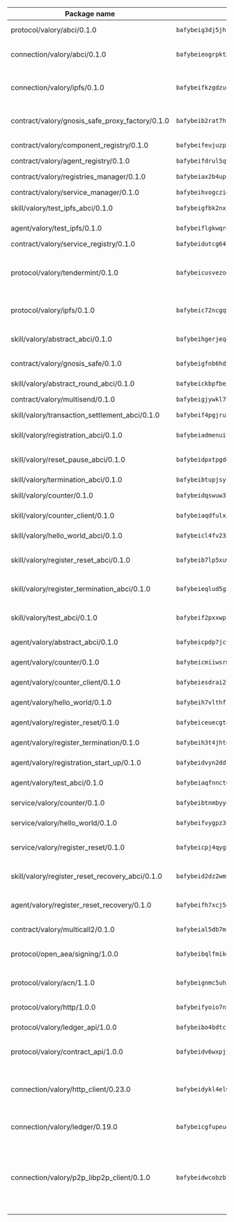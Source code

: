 | Package name                                                  | Package hash                                                  | Description                                                                                                                |
| ------------------------------------------------------------- | ------------------------------------------------------------- | -------------------------------------------------------------------------------------------------------------------------- |
| protocol/valory/abci/0.1.0                                    | `bafybeig3dj5jhsowlvg3t73kgobf6xn4nka7rkttakdb2gwsg5bp7rt7q4` | A protocol for ABCI requests and responses.                                                                                |
| connection/valory/abci/0.1.0                                  | `bafybeieogrpktpxfq74leeeeylfx33sob2hovhpl5coxlswae6xblzbezy` | connection to wrap communication with an ABCI server.                                                                      |
| connection/valory/ipfs/0.1.0                                  | `bafybeifkzgdzuoxqovcjswsnzsehjh7bjwbska26ufmcrk7hbufk4c4dae` | A connection responsible for uploading and downloading files from IPFS.                                                    |
| contract/valory/gnosis_safe_proxy_factory/0.1.0               | `bafybeib2rat7ht33l6r6ix45x5yifotq7l6oqczmqe5edxh2ackv4i72jq` | Gnosis Safe proxy factory (GnosisSafeProxyFactory) contract                                                                |
| contract/valory/component_registry/0.1.0                      | `bafybeifeujuzp56zzdhyvxitnaakqetcqhbqr2x6jxnhj7ahzm7pb2y7uy` | Component registry contract                                                                                                |
| contract/valory/agent_registry/0.1.0                          | `bafybeifdrul5qvk5hj4ggy63ff3smt6wc4c67srnqxxfpbz3jsgbpuavgy` | Agent registry contract                                                                                                    |
| contract/valory/registries_manager/0.1.0                      | `bafybeiax2b4upu7uiea4otvc5jv3rnmnnb6g2bmb2jkrhqtuyjyylskt6i` | Registries Manager contract                                                                                                |
| contract/valory/service_manager/0.1.0                         | `bafybeihvogcziooqau7n22tejzan2baghjaodkb2u74i3aao7ffomk4aem` | Service Manager contract                                                                                                   |
| skill/valory/test_ipfs_abci/0.1.0                             | `bafybeigfbk2nxzyhfcoiclhn3wds4n2lmzttgeqgz5fwy4uex2p5ppay4m` | IPFS e2e testing application.                                                                                              |
| agent/valory/test_ipfs/0.1.0                                  | `bafybeiflgkwqrqq7hxasyg774a5vftvxssbbuwe5ewdrpfqc67fixtenem` | Agent for testing the ABCI connection.                                                                                     |
| contract/valory/service_registry/0.1.0                        | `bafybeidutcg64sih4syvaetggyswynfs4jlswaj63itoh4tqnwqz3ydywi` | Service Registry contract                                                                                                  |
| protocol/valory/tendermint/0.1.0                              | `bafybeicusvezoqlmyt6iqomcbwaz3xkhk2qf3d56q5zprmj3xdxfy64k54` | A protocol for communication between two AEAs to share tendermint configuration details.                                   |
| protocol/valory/ipfs/0.1.0                                    | `bafybeic72ncgqbzoz2guj4p4yjqulid7mv6yroeh65hxznloamoveeg7hq` | A protocol specification for IPFS requests and responses.                                                                  |
| skill/valory/abstract_abci/0.1.0                              | `bafybeihgerjeq4u4apuue7zzhpb3wmntuju34dbdijbbvl4wclww2gy7di` | The abci skill provides a template of an ABCI application.                                                                 |
| contract/valory/gnosis_safe/0.1.0                             | `bafybeigfnb6hdixmdwoxingxrevx7beawm2voudgtexo6vazzfa4vhyx5m` | Gnosis Safe (GnosisSafeL2) contract                                                                                        |
| skill/valory/abstract_round_abci/0.1.0                        | `bafybeickbpfbeiizn2vdzwzubxftnwjmezzheaac5ypq6kp6arv3xafkq4` | abstract round-based ABCI application                                                                                      |
| contract/valory/multisend/0.1.0                               | `bafybeigjywkl7hydjsrkogob3xebj2ifhqwmfhhxoeyrndzhhxi5u6amey` | MultiSend contract                                                                                                         |
| skill/valory/transaction_settlement_abci/0.1.0                | `bafybeif4pgjru2u6nrk75kknsrmrj2qpd2ptb7bc57wl2wpfskn4snqgaa` | ABCI application for transaction settlement.                                                                               |
| skill/valory/registration_abci/0.1.0                          | `bafybeiadmenuiv5ggyhezttvnsyltaq2owfjch4o45th24t433z5vm5zd4` | ABCI application for common apps.                                                                                          |
| skill/valory/reset_pause_abci/0.1.0                           | `bafybeidpxtpgddnp5xzfgrcmwj3attm34az2cfov63cgoixz4ij3u5xini` | ABCI application for resetting and pausing app executions.                                                                 |
| skill/valory/termination_abci/0.1.0                           | `bafybeibtupjsyrrhqhl2bf55vktnwjawj5jvopwtduz2uqql6tk6w726ey` | Termination skill.                                                                                                         |
| skill/valory/counter/0.1.0                                    | `bafybeidqswuw3lhjxwicrkye4mku44b56ehvvgyj522izhql32m56yo7tm` | The ABCI Counter application example.                                                                                      |
| skill/valory/counter_client/0.1.0                             | `bafybeiaqdfulxamdshw7fykfkqvkpvjb5bnmhv7ffrjiwdi4ktiulklx6q` | A client for the ABCI counter application.                                                                                 |
| skill/valory/hello_world_abci/0.1.0                           | `bafybeicl4fv233xucggjikkrsismpyte3wyothps27hteckewm4smtivcq` | Hello World ABCI application.                                                                                              |
| skill/valory/register_reset_abci/0.1.0                        | `bafybeib7lp5xuw6u6zwsmyxi3gvzu2qgax3hkgykicqnipj454hybsl4dm` | ABCI application for dummy skill that registers and resets                                                                 |
| skill/valory/register_termination_abci/0.1.0                  | `bafybeieqlud5g32okuonkrtjwhnmtzm35bj6jbwlr47ytwswobll76inly` | ABCI application for dummy skill that registers and resets                                                                 |
| skill/valory/test_abci/0.1.0                                  | `bafybeif2pxxwp7ngxaglrdmntzfzyvvmf7hwqjv4oitc4i7z3vadpomwde` | ABCI application for testing the ABCI connection.                                                                          |
| agent/valory/abstract_abci/0.1.0                              | `bafybeicpdp7jcvvvjvehfmhyklbd5l4m7hssun6low6kqan5tql4vczc4q` | The abstract ABCI AEA - for testing purposes only.                                                                         |
| agent/valory/counter/0.1.0                                    | `bafybeicmiiwsrmx62x3zz3qlhhcnls46s3v65eggpux27wwretttwkc5cq` | The ABCI Counter example as an AEA                                                                                         |
| agent/valory/counter_client/0.1.0                             | `bafybeiesdrai2lvgnwf5og4xh5n2f23giboxoivkuqj33x56xz6hgczav4` | The ABCI Counter example as an AEA                                                                                         |
| agent/valory/hello_world/0.1.0                                | `bafybeih7vlthffdsldetwkotoe4uqfmoj3zzoiswu5tlurz2wap7kmaqya` | Hello World ABCI example.                                                                                                  |
| agent/valory/register_reset/0.1.0                             | `bafybeiceuecgt443a7bqkpca7fwva76pr7avrac4su4ibrptrm5pi7bp7e` | Register reset to replicate Tendermint issue.                                                                              |
| agent/valory/register_termination/0.1.0                       | `bafybeih3t4jhto5cznsfdpdtbkulthnwkuenu2ceayoxkphrnx3thpa53e` | Register terminate to test the termination feature.                                                                        |
| agent/valory/registration_start_up/0.1.0                      | `bafybeidvyn2ddk75shxpj35howbgtwhft5uoprh642v4vcvk2n5ryxj33a` | Registration start-up ABCI example.                                                                                        |
| agent/valory/test_abci/0.1.0                                  | `bafybeiaqfnnct6kvetdxzjqbnqhbvqoczhcrwtzyyec2gep4qw4qhauh3e` | Agent for testing the ABCI connection.                                                                                     |
| service/valory/counter/0.1.0                                  | `bafybeibtnmbyyendbnfomnji7gwjclnt34ks577bgre5onqqysnmbtok64` | A set of agents incrementing a counter                                                                                     |
| service/valory/hello_world/0.1.0                              | `bafybeifvygpz3ux4ndq4j4ov6m456y664owonfzksjnikwnc4rt6f6j3fq` | A simple demonstration of a simple ABCI application                                                                        |
| service/valory/register_reset/0.1.0                           | `bafybeicpj4qygbrksq5uxveegdxjy3yfvudkhr2xj3zigq4r6e3bbyrwxe` | Test and debug tendermint reset mechanism.                                                                                 |
| skill/valory/register_reset_recovery_abci/0.1.0               | `bafybeid2dz2wm56rflsfsmvyh2237hkktybopzzr6ovn3c7ha2j3igolei` | ABCI application for dummy skill that registers and resets                                                                 |
| agent/valory/register_reset_recovery/0.1.0                    | `bafybeifh7xcj5efdxhuodf6mhfn3tb2qgk42g7yv67cpici4m5jvekgzze` | Agent to showcase hard reset as a recovery mechanism.                                                                      |
| contract/valory/multicall2/0.1.0                              | `bafybeial5db7mcobpr4ntjxjgdqysrxlkbj3hrruuikvfyi66lmetzhoai` | The MakerDAO multicall2 contract.                                                                                          |
| protocol/open_aea/signing/1.0.0                               | `bafybeibqlfmikg5hk4phzak6gqzhpkt6akckx7xppbp53mvwt6r73h7tk4` | A protocol for communication between skills and decision maker.                                                            |
| protocol/valory/acn/1.1.0                                     | `bafybeignmc5uh3vgpuckljcj2tgg7hdqyytkm6m5b6v6mxtazdcvubibva` | The protocol used for envelope delivery on the ACN.                                                                        |
| protocol/valory/http/1.0.0                                    | `bafybeifyoio7nlh5zzyn5yz7krkou56l22to3cwg7gw5v5o3vxwklibhty` | A protocol for HTTP requests and responses.                                                                                |
| protocol/valory/ledger_api/1.0.0                              | `bafybeibo4bdtcrxi2suyzldwoetjar6pqfzm6vt5xal22ravkkcvdmtksi` | A protocol for ledger APIs requests and responses.                                                                         |
| protocol/valory/contract_api/1.0.0                            | `bafybeidv6wxpjyb2sdyibnmmum45et4zcla6tl63bnol6ztyoqvpl4spmy` | A protocol for contract APIs requests and responses.                                                                       |
| connection/valory/http_client/0.23.0                          | `bafybeidykl4elwbcjkqn32wt5h4h7tlpeqovrcq3c5bcplt6nhpznhgczi` | The HTTP_client connection that wraps a web-based client connecting to a RESTful API specification.                        |
| connection/valory/ledger/0.19.0                               | `bafybeicgfupeudtmvehbwziqfxiz6ztsxr5rxzvalzvsdsspzz73o5fzfi` | A connection to interact with any ledger API and contract API.                                                             |
| connection/valory/p2p_libp2p_client/0.1.0                     | `bafybeidwcobzb7ut3efegoedad7jfckvt2n6prcmd4g7xnkm6hp6aafrva` | The libp2p client connection implements a tcp connection to a running libp2p node as a traffic delegate to send/receive envelopes to/from agents in the DHT. |
